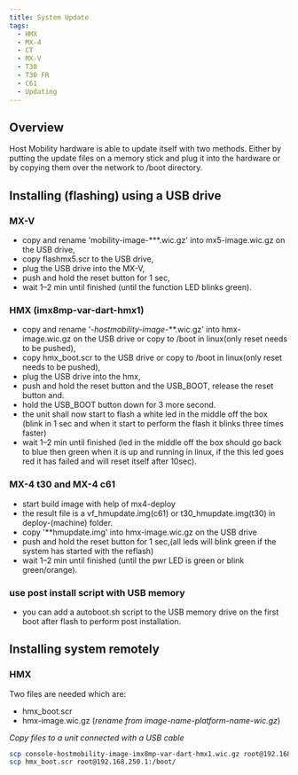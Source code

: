 ```yaml
---
title: System Update
tags:
  - HMX
  - MX-4
  - CT
  - MX-V
  - T30
  - T30 FR
  - C61
  - Updating
---
```


## Overview

Host Mobility hardware is able to update itself with two methods. Either by putting the update files on a memory stick and plug it into the hardware or by copying them over the network to /boot directory.

## Installing (flashing) using a USB drive

### MX-V

* copy and rename 'mobility-image-***.wic.gz' into mx5-image.wic.gz on the USB drive,
* copy flashmx5.scr to the USB drive,
* plug the USB drive into the MX-V,
* push and hold the reset button for 1 sec,
* wait 1–2 min until finished (until the function LED blinks green).

### HMX (imx8mp-var-dart-hmx1)

* copy and rename '*-hostmobility-image-***.wic.gz' into hmx-image.wic.gz on the USB drive or copy to /boot in linux(only reset needs to be pushed),
* copy hmx_boot.scr to the USB drive or copy to /boot in linux(only reset needs to be pushed),
* plug the USB drive into the hmx,
* push and hold the reset button and the USB_BOOT, release the reset button and.
* hold the USB_BOOT button down for 3 more second.
* the unit shall now start to flash a white led in the middle off the box (blink in 1 sec and when it start to perform the flash it blinks three times faster)
* wait 1–2 min until finished (led in the middle off the box should go back to blue then green when it is up and running in linux, if the this led goes red it has failed and will reset itself after 10sec).

### MX-4 t30 and MX-4 c61
* start build image with help of mx4-deploy
* the result file is a vf_hmupdate.img(c61) or t30_hmupdate.img(t30) in deploy-(machine) folder.
* copy '**hmupdate.img' into hmx-image.wic.gz on the USB drive
* push and hold the reset button for 1 sec,(all leds will blink green if the system has started with the reflash)
* wait 1–2 min until finished (until the pwr LED is green or blink green/orange).

### use post install script with USB memory
* you can add a autoboot.sh script to the USB memory drive on the first boot after flash to perform post installation.

## Installing system remotely

### HMX

Two files are needed which are:

* hmx_boot.scr 
* hmx-image.wic.gz (*rename from image-name-platform-name-wic.gz*)

*Copy files to a unit connected with a USB cable*
```bash
scp console-hostmobility-image-imx8mp-var-dart-hmx1.wic.gz root@192.168.250.1:/boot/hmx-image.wic.gz
scp hmx_boot.scr root@192.168.250.1:/boot/
```


